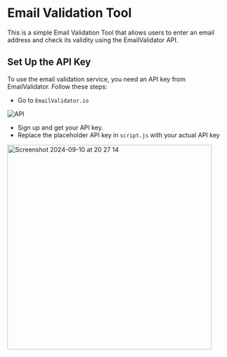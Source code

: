 # Email Validation Tool
This is a simple Email Validation Tool that allows users to enter an email address and check its validity using the EmailValidator API.

## Set Up the API Key
To use the email validation service, you need an API key from EmailValidator. Follow these steps:
- Go to `EmailValidator.io`

![API](https://github.com/user-attachments/assets/59e5caf8-dea0-4662-9a94-9d59d1ee83fa)

- Sign up and get your API key.
- Replace the placeholder API key in `script.js` with your actual API key

<img width="465" alt="Screenshot 2024-09-10 at 20 27 14" src="https://github.com/user-attachments/assets/bfbfdc53-e0ab-47a1-a496-0d46d7a45b29">